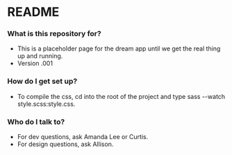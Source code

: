 # README #


### What is this repository for? ###

* This is a placeholder page for the dream app until we get the real thing up and running. 
* Version .001

### How do I get set up? ###

* To compile the css, cd into the root of the project and type sass --watch style.scss:style.css. 


### Who do I talk to? ###

* For dev questions, ask Amanda Lee or Curtis. 
* For design questions, ask Allison. 
